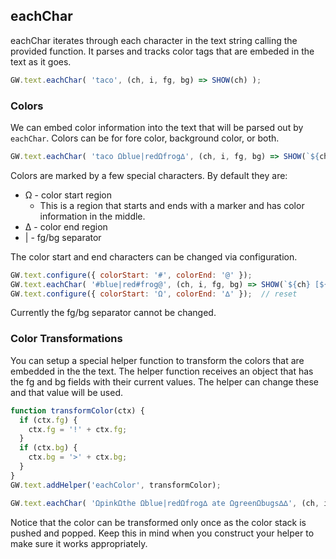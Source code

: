 
## eachChar

eachChar iterates through each character in the text string calling the provided function.  It parses and tracks color tags that are embeded in the text as it goes.

```js
GW.text.eachChar( 'taco', (ch, i, fg, bg) => SHOW(ch) );
```

### Colors

We can embed color information into the text that will be parsed out by `eachChar`.  Colors can be for fore color, background color, or both.

```js
GW.text.eachChar( 'taco Ωblue|redΩfrog∆', (ch, i, fg, bg) => SHOW(`${ch} [${fg} + ${bg}]`) );
```

Colors are marked by a few special characters.  By default they are:

* Ω - color start region 
  * This is a region that starts and ends with a marker and has color information in the middle.
* ∆ - color end region
* | - fg/bg separator

The color start and end characters can be changed via configuration.

```js
GW.text.configure({ colorStart: '#', colorEnd: '@' });
GW.text.eachChar( '#blue|red#frog@', (ch, i, fg, bg) => SHOW(`${ch} [${fg} + ${bg}]`) );
GW.text.configure({ colorStart: 'Ω', colorEnd: '∆' });  // reset
```

Currently the fg/bg separator cannot be changed.

### Color Transformations

You can setup a special helper function to transform the colors that are embedded in the the text.  The helper function receives an object that has the fg and bg fields with their current values.  The helper can change these and that value will be used.

```js
function transformColor(ctx) {
  if (ctx.fg) {
    ctx.fg = '!' + ctx.fg;
  }
  if (ctx.bg) {
    ctx.bg = '>' + ctx.bg;
  }
}
GW.text.addHelper('eachColor', transformColor);

GW.text.eachChar( 'ΩpinkΩthe Ωblue|redΩfrog∆ ate ΩgreenΩbugs∆∆', (ch, i, fg, bg) => SHOW(`${ch} [${fg} + ${bg}]`) );
```

Notice that the color can be transformed only once as the color stack is pushed and popped.  Keep this in mind when you construct your helper to make sure it works appropriately.
